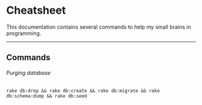 # Cheatsheet

This documentation contains several commands to help my small brains in programming.

***
## Commands
 

###### Purging database

	rake db:drop && rake db:create && rake db:migrate && rake db:schema:dump && rake db:seed
